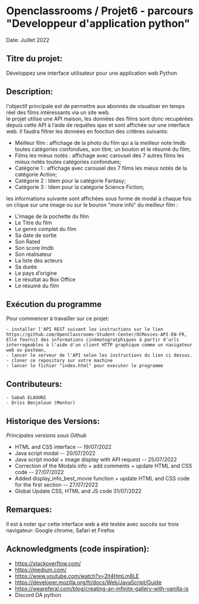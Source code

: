 
# Openclassrooms / Projet6 - parcours "Developpeur d'application python"

Date: Juillet 2022 


## Titre du projet:  
Développez une interface utilisateur pour une application web Python

## Description:   
l'objectif principale est de permettre aux abonnés de visualiser en temps réel des films intéressants via un site web.  
le projet utilise une API maison, les données des films sont donc recupérées depuis cette API à l’aide de requêtes ajax et sont affichée sur une interface web. 
Il faudra filtrer les données en fonction des critères suivants:

- Meilleur film : affichage de la photo du film qui a la meilleur note Imdb toutes catégories confondues, son titre, un bouton et le résumé du film;
- Films les mieux notés : affichage avec carousel des 7 autres films les mieux notés toutes catégories confondues;
- Catégorie 1 : affichage avec carousel des 7 films les mieux notés de la catégorie Action;
- Catégorie 2 : Idem pour la catégorie Fantasy;
- Catégorie 3 : Idem pour la catégorie Science Fiction;

les informations suivante sont affichées sous forme de modal à chaque fois on clique sur une image ou sur le bouron "more info" du meilleur film :
- L’image de la pochette du film
- Le Titre du film
- Le genre complet du film
- Sa date de sortie
- Son Rated
- Son score Imdb
- Son réalisateur
- La liste des acteurs
- Sa durée
- Le pays d’origine
- Le résultat au Box Office
- Le résumé du film 


## Exécution du programme  
  
Pour commencer à travailler sur ce projet:  

    - installer l'API REST suivant les instructions sur le lien  https://github.com/OpenClassrooms-Student-Center/OCMovies-API-EN-FR, 
    Elle fournit des informations cinématogratphiques à partir d'urls interrogeables à l'aide d'un client HTTP graphique comme un navigateur web ou postman,
    - lancer le serveur de l'API selon les instructions du lien ci dessus.
    - cloner ce repository sur votre machine
    - lancer le fichier "index.html" pour executer le programme
    
  
  ## Contributeurs:    
    - Sabah ELAOUNI    
    - Driss Benjeloun (Mentor)  

 ## Historique des Versions:    
 *Principales versions sous Github*
- HTML and CSS interface -- 19/07/2022 
- Java script modal -- 20/07/2022 
- Java script modal + image display with API request  -- 25/07/2022 
- Correction of the Modals info + add comments + update HTML and CSS code -- 27/07/2022
- Added display_info_best_movie function + update HTML and CSS code for the first section -- 27/07/2022
- Global Update CSS, HTML and JS code 31/07/2022

## Remarques:

Il est à noter qur cette interface web a été testée avec succès sur trois navigateur: Google chrome, Safari et Firefox


  ## Acknowledgments (code inspiration): 

- https://stackoverflow.com/    
- https://medium.com/
- https://www.youtube.com/watch?v=2lt4HmLm8LE
- https://developer.mozilla.org/fr/docs/Web/JavaScript/Guide
- https://weareferal.com/blog/creating-an-infinite-gallery-with-vanilla-js
- Discord DA python



